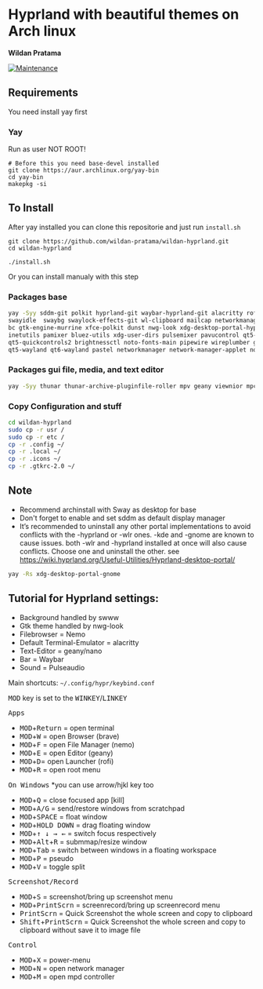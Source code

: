 # Hyprland with beautiful themes on Arch linux

**Wildan Pratama**

[![Maintenance](https://img.shields.io/maintenance/yes/2023.svg)]()


## Requirements
You need install yay first

### Yay

Run as user NOT ROOT!

```
# Before this you need base-devel installed
git clone https://aur.archlinux.org/yay-bin
cd yay-bin
makepkg -si
```

## To Install
After yay installed you can clone this repositorie and just run `install.sh`

    git clone https://github.com/wildan-pratama/wildan-hyprland.git
    cd wildan-hyprland

    ./install.sh


Or you can install manualy with this step

### Packages base

``` bash
yay -Syy sddm-git polkit hyprland-git waybar-hyprland-git alacritty rofi-lbonn-wayland-git \
swayidle  swaybg swaylock-effects-git wl-clipboard mailcap networkmanager-dmenu-git wf-recorder \
bc gtk-engine-murrine xfce-polkit dunst nwg-look xdg-desktop-portal-hyprland-git qt5-svg \
inetutils pamixer bluez-utils xdg-user-dirs pulsemixer pavucontrol qt5-graphicaleffects hyprland-scratchpad-git \
qt5-quickcontrols2 brightnessctl noto-fonts-main pipewire wireplumber grim slurp jq dunst \
qt5-wayland qt6-wayland pastel networkmanager network-manager-applet noto-fonts-emoji wdisplays swww

```

### Packages gui file, media, and text editor

``` bash
yay -Syy thunar thunar-archive-pluginfile-roller mpv geany viewnior mpc mpd ncmpcpp

```

### Copy Configuration and stuff

``` bash
cd wildan-hyprland
sudo cp -r usr /
sudo cp -r etc /
cp -r .config ~/
cp -r .local ~/
cp -r .icons ~/
cp -r .gtkrc-2.0 ~/
```

## Note
- Recommend archinstall with Sway as desktop for base
- Don't forget to enable and set sddm as default display manager
- It’s recommended to uninstall any other portal implementations to avoid conflicts with the -hyprland or -wlr ones. -kde and -gnome are known to cause issues. both -wlr and -hyprland installed at once will also cause conflicts. Choose one and uninstall the other. see https://wiki.hyprland.org/Useful-Utilities/Hyprland-desktop-portal/
``` bash
yay -Rs xdg-desktop-portal-gnome
```

## Tutorial for Hyprland settings:

 - Background handled by swww
 - Gtk theme handled by nwg-look
 - Filebrowser = Nemo
 - Default Terminal-Emulator = alacritty
 - Text-Editor = geany/nano
 - Bar = Waybar
 - Sound = Pulseaudio

Main shortcuts: `~/.config/hypr/keybind.conf`


<kbd>MOD</kbd> key is set to the <kbd>WINKEY</kbd>/<kbd>LINKEY</kbd>

<kbd>Apps</kbd>
 - <kbd>MOD</kbd>+<kbd>Return</kbd> = open terminal
 - <kbd>MOD</kbd>+<kbd>W</kbd> = open Browser (brave)
 - <kbd>MOD</kbd>+<kbd>F</kbd> = open File Manager (nemo)
 - <kbd>MOD</kbd>+<kbd>E</kbd> = open Editor (geany)
 - <kbd>MOD</kbd>+<kbd>D</kbd>= open Launcher (rofi)
 - <kbd>MOD</kbd>+<kbd>R</kbd> = open root menu
 
 <kbd>On Windows</kbd> *you can use arrow/hjkl key too
 - <kbd>MOD</kbd>+<kbd>Q</kbd> = close focused app [kill]
 - <kbd>MOD</kbd>+<kbd>A/G</kbd> = send/restore windows from scratchpad
 - <kbd>MOD</kbd>+<kbd>SPACE</kbd>  = float window
 - <kbd>MOD</kbd>+<kbd>HOLD DOWN</kbd> = drag floating window
 - <kbd>MOD</kbd>+<kbd>↑ ↓ → ←</kbd>  = switch focus respectively
 - <kbd>MOD</kbd>+<kbd>Alt</kbd>+<kbd>R</kbd> = submmap/resize window
 - <kbd>MOD</kbd>+<kbd>Tab</kbd>  = switch between windows in a floating workspace
 - <kbd>MOD</kbd>+<kbd>P</kbd>  = pseudo
 - <kbd>MOD</kbd>+<kbd>V</kbd>  = toggle split
 
 <kbd>Screenshot/Record</kbd>
 - <kbd>MOD</kbd>+<kbd>S</kbd> = screenshot/bring up screenshot menu
 - <kbd>MOD</kbd>+<kbd>PrintScrn</kbd> = screenrecord/bring up screenrecord menu
 - <kbd>PrintScrn</kbd> = Quick Screenshot the whole screen and copy to clipboard
 - <kbd>Shift</kbd>+<kbd>PrintScrn</kbd> = Quick Screenshot the whole screen and copy to clipboard without save it to image file
 
 <kbd>Control</kbd>
 - <kbd>MOD</kbd>+<kbd>X</kbd> = power-menu 
 - <kbd>MOD</kbd>+<kbd>N</kbd> = open network manager
 - <kbd>MOD</kbd>+<kbd>M</kbd> = open mpd controller
 
 
 
